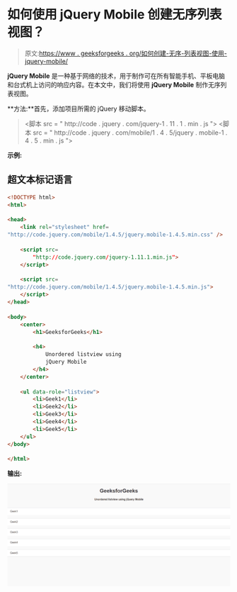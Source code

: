 # 如何使用 jQuery Mobile 创建无序列表视图？

> 原文:[https://www . geeksforgeeks . org/如何创建-无序-列表视图-使用-jquery-mobile/](https://www.geeksforgeeks.org/how-to-create-unordered-listviews-using-jquery-mobile/)

**jQuery Mobile** 是一种基于网络的技术，用于制作可在所有智能手机、平板电脑和台式机上访问的响应内容。在本文中，我们将使用 **jQuery Mobile** 制作无序列表视图。

**方法:**首先，添加项目所需的 jQuery 移动脚本。

> <link rel="”stylesheet”" href="”http://code.jquery.com/mobile/1.4.5/jquery.mobile-1.4.5.min.css”/">
> <脚本 src = " http://code . jquery . com/jquery-1 . 11 . 1 . min . js "></脚本>
> <脚本 src = " http://code . jquery . com/mobile/1 . 4 . 5/jquery . mobile-1 . 4 . 5 . min . js "></脚本>

**示例:**

## 超文本标记语言

```html
<!DOCTYPE html>
<html>

<head>
    <link rel="stylesheet" href=
"http://code.jquery.com/mobile/1.4.5/jquery.mobile-1.4.5.min.css" />

    <script src=
        "http://code.jquery.com/jquery-1.11.1.min.js">
    </script>

    <script src=
"http://code.jquery.com/mobile/1.4.5/jquery.mobile-1.4.5.min.js">
    </script>
</head>

<body>
    <center>
        <h1>GeeksforGeeks</h1>

        <h4>
            Unordered listview using 
            jQuery Mobile
        </h4>
    </center>

    <ul data-role="listview">
        <li>Geek1</li>
        <li>Geek2</li>
        <li>Geek3</li>
        <li>Geek4</li>
        <li>Geek5</li>
    </ul>
</body>

</html>
```

**输出:**

![](img/8258101c5b5815499b8e08a544150cc7.png)